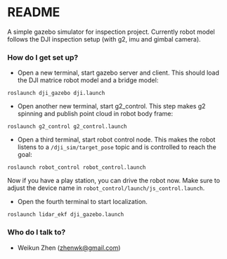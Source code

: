 # README #

A simple gazebo simulator for inspection project. Currently robot model follows the DJI inspection setup (with g2, imu and gimbal camera). 


### How do I get set up? ###

* Open a new terminal, start gazebo server and client. This should load the DJI matrice robot model and a bridge model:
```
roslaunch dji_gazebo dji.launch
```

* Open another new terminal, start g2_control. This step makes g2 spinning and publish point cloud in robot body frame:
```
roslaunch g2_control g2_control.launch
```

* Open a third terminal, start robot control node. This makes the robot listens to a ```/dji_sim/target_pose``` topic and is controlled to reach the goal:
```
roslaunch robot_control robot_control.launch
```
Now if you have a play station, you can drive the robot now. Make sure to adjust the device name in ```robot_control/launch/js_control.launch```.

* Open the fourth terminal to start localization. 
```
roslaunch lidar_ekf dji_gazebo.launch 
```

### Who do I talk to? ###

* Weikun Zhen (zhenwk@gmail.com)